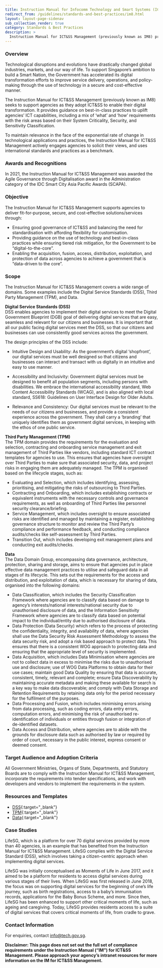 ```yaml
---
title: Instruction Manual for Infocomm Technology and Smart Systems (ICT&SS) Management
redirect_from: /guidelines/standards-and-best-practices/im8.html
layout: layout-page-sidenav
sub_collection_render: true
category: Standards & Best Practices
description: >
  Instruction Manual for ICT&SS Management (previously known as IM8) provides policies, standards, and guidelines to govern agencies’ adoption of  ICT&SS systems.
---
```



### Overview

Technological disruptions and evolutions have drastically changed global industries, markets, and our way of life. To support Singapore’s ambition to build a Smart Nation, the Government has accelerated its digital transformation efforts to improve service delivery, operations, and policy-making through the use of technology in a secure and cost-effective manner. 

The Instruction Manual for ICT&SS Management (previously known as IM8) seeks to support agencies as they adopt ICT&SS to enable their digital transformation. It provides guidance on best-in-class practices to uplift agencies’ ICT capabilities, including a mix of ‘what’ and ‘how’ requirements with the risk areas based on their System Criticality, Security, and Sensitivity Classification.  

To maintain relevance in the face of the exponential rate of change in technological applications and practices, the Instruction Manual for ICT&SS Management actively engages agencies to solicit their views, and uses international standards and practices as a benchmark.  

### Awards and Recognitions

In 2021, the Instruction Manual for ICT&SS Management was awarded the Agile Governance through Digitalisation award in the Administration category of the IDC Smart City Asia Pacific Awards (SCAPA).

### Objective

The Instruction Manual for ICT&SS Management supports agencies to deliver fit-for-purpose, secure, and cost-effective solutions/services through:
-	Ensuring good governance of ICT&SS and balancing the need for standardisation with affording flexibility for customisation.
-	Providing guidance on the use of technology and best-in-class practices while ensuring tiered risk mitigation, for the Government to be “digital-to-the-core”.
-	Enabling the acquisition, fusion, access, distribution, exploitation, and protection of data across agencies to achieve a government that is “data-driven to the core”.

### Scope

The Instruction Manual for ICT&SS Management covers a wide range of domains. Some examples include the Digital Service Standards (DSS), Third Party Management (TPM), and Data.

**Digital Service Standards (DSS)**<br>
DSS enables agencies to implement their digital services to meet the Digital Government Blueprint (DGB) goal of delivering digital services that are easy, seamless and relevant for our citizens and businesses.  It is important that all our public facing digital services meet the DSS, so that our citizens and businesses can use consistently good services across the government.

The design principles of the DSS include:

- Intuitive Design and Usability: As the government’s digital ‘shopfront’, our digital services must be well designed so that citizens and businesses can interact and transact with us digitally in an intuitive and easy to use manner.

- Accessibility and Inclusivity: Government digital services must be designed to benefit all population segments, including persons with disabilities. We embrace the international accessibility standard, Web Content Accessibility Standards (WCAG), and is also aligned with local standard, SS618: Guidelines on User Interface Design for Older Adults. 

- Relevance and Consistency: Our digital services must be relevant to the needs of our citizens and businesses, and provide a consistent experience across the government. They shall carry a ‘branding’ that uniquely identifies them as government digital services, in keeping with the ethos of one public service.  

**Third Party Management (TPM)**<br>
The TPM domain provides the requirements for the evaluation and selection, contracting and onboarding service management and exit management of Third Parties like vendors, including standard ICT contract templates for agencies to use. This ensures that agencies have oversight over Third Parties to make sure that associated security, data, and project risks in engaging them are adequately managed. The TPM is organised based on the lifecycle stages, such as:
- Evaluating and Selection, which includes identifying, assessing, prioritising, and mitigating the risks of outsourcing to Third Parties.
- Contracting and Onboarding, which includes establishing contracts or equivalent instruments with the necessary controls and governance requirements, as well as onboarding of Third Parties like personnel security clearance/briefing.
- Service Management, which includes oversight to ensure associated risks are identified and managed by maintaining a register, establishing governance structure to monitor and review the Third Party’s compliance and performance feedback, and conducting compliance audits/checks like self-assessment by Third Parties.
- Transition Out, which includes developing exit management plans and conducting exit audits/checks.

**Data**<br>
The Data Domain Group, encompassing data governance, architecture, protection, sharing and storage, aims to ensure that agencies put in place effective data management practices to utilise and safeguard data in all stages of its lifecycle. This sets out the requirements for the access and distribution, and exploitation of data, which is necessary for sharing of data, organised into the following domains:
- Data Classification, which includes the Security Classification Framework where agencies are to classify data based on damage to agency’s interests/national interests/national security due to unauthorised disclosure of data, and the Information Sensitivity Framework where agencies are to classify data based on potential impact to the individual/entity due to authorised disclosure of data. 
- Data Protection (Data Security) which refers to the process of protecting the confidentiality, integrity, and availability of data, where agencies shall use the Data Security Risk Assessment Methodology to assess the data security risk, and adopt a risk based approach to protect data. This ensures that there is a consistent WOG approach to protecting data and ensuring that the appropriate level of security is implemented.
- Data Acquisition, which includes Data Minimisation where agencies are not to collect data in excess to minimise the risks due to unauthorised use and disclosure; use of WOG Data Platforms to obtain data for their use cases; maintain good Data Quality by ensuring that data is accurate, consistent, timely, relevant and complete; ensure Data Discoverability by maintaining accurate metadata and making these available for search is a key way to make data discoverable; and comply with Data Storage and Retention Requirements by retaining data only for the period necessary for the fulfilment of the purposes.
- Data Processing and Fusion, which includes minimising errors arising from data processing, such as coding errors, data entry errors, computation errors, and minimising the risk of unauthorised re-identification of individuals or entities through fusion or integration of de-identified datasets.
- Data Access and Distribution, where agencies are to abide with the grounds for disclosure data such as authorised by law or required by order of court, necessary in the public interest, express consent or deemed consent.

### Target Audience and Adoption Criteria

All Government Ministries, Organs of State, Departments, and Statutory Boards are to comply with the Instruction Manual for ICT&SS Management, incorporate the requirements into  tender specifications, and work with developers and vendors to implement the requirements in the system.

### Resources and Templates

- [DSS](/guidelines/standards-and-best-practices/digital-service-standards.html){:target="\_blank"}
- [TPM](https://www.smartnation.gov.sg/files/publications/key-policies-third-party-framework.pdf){:target="\_blank"}
- [Data](https://www.smartnation.gov.sg/about-smart-nation/secure-smart-nation/personal-data-protection-laws-and-policies){:target="\_blank"}

### Case Studies

LifeSG, which is a platform for over 70 digital services provided by more than 40 agencies, is an example that has benefited from the Instruction Manual for ICT&SS Management. LifeSG complies with the Digital Service Standard (DSS), which involves taking a citizen-centric approach when implementing digital services.

LifeSG was initially conceptualised as Moments of Life in June 2017, and it aimed to be a platform for residents to access digital services during various stages of their lives. When LifeSG was first released in June 2018, the focus was on supporting digital services for the beginning of one’s life journey, such as birth registrations, access to a baby’s immunisation records, applications for the Baby Bonus Scheme, and more. Since then, LifeSG has been enhanced to support other critical moments of life, such as ageing and caregiving. Today, LifeSG provides residents access to a suite of digital services that covers critical moments of life, from cradle to grave.

### Contact Information

For enquiries, contact <info@tech.gov.sg>.

**Disclaimer: This page does not set out the full set of compliance requirements under the Instruction Manual (“IM”) for ICT&SS Management. Please approach your agency’s intranet resources for more information on the IM for ICT&SS Management.**
